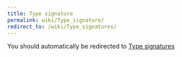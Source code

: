 ```yaml
---
title: Type signature
permalink: wiki/Type_signature/
redirect_to: /wiki/Type_signatures/
---
```


You should automatically be redirected to [Type signatures](/wiki/Type_signatures/)
